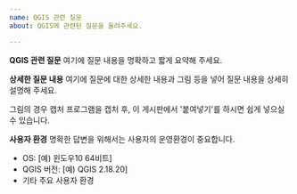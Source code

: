 ```yaml
---
name: QGIS 관련 질문
about: QGIS에 관련된 질문을 올려주세요.

---
```


**QGIS 관련 질문**
여기에 질문 내용을 명확하고 짧게 요약해 주세요.

**상세한 질문 내용**
여기에 질문에 대한 상세한 내용과 그림 등을 넣어 질문 내용을 상세히 설명해 주세요.

그림의 경우 캡처 프로그램을 캡처 후, 이 게시판에서 '붙여넣기'를 하시면 쉽게 넣으실 수 있습니다.
 
**사용자 환경**
명확한 답변을 위해서는 사용자의 운영환경이 중요합니다. 
 - OS: [예) 윈도우10 64비트]
 - QGIS  버전: [예) QGIS 2.18.20]
 - 기타 주요 사용자 환경
